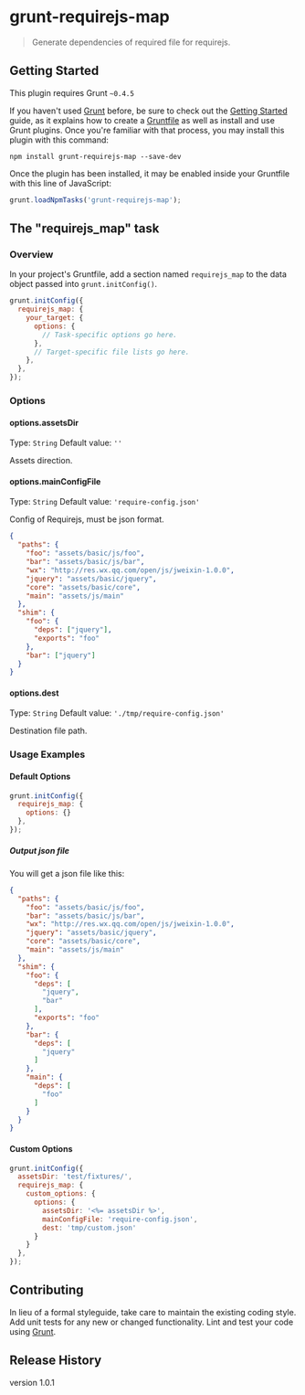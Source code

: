 # grunt-requirejs-map

> Generate dependencies of required file for requirejs.

## Getting Started
This plugin requires Grunt `~0.4.5`

If you haven't used [Grunt](http://gruntjs.com/) before, be sure to check out the [Getting Started](http://gruntjs.com/getting-started) guide, as it explains how to create a [Gruntfile](http://gruntjs.com/sample-gruntfile) as well as install and use Grunt plugins. Once you're familiar with that process, you may install this plugin with this command:

```shell
npm install grunt-requirejs-map --save-dev
```

Once the plugin has been installed, it may be enabled inside your Gruntfile with this line of JavaScript:

```js
grunt.loadNpmTasks('grunt-requirejs-map');
```

## The "requirejs_map" task

### Overview
In your project's Gruntfile, add a section named `requirejs_map` to the data object passed into `grunt.initConfig()`.

```js
grunt.initConfig({
  requirejs_map: {
    your_target: {
      options: {
        // Task-specific options go here.
      },
      // Target-specific file lists go here.
    },
  },
});
```

### Options

#### options.assetsDir
Type: `String`
Default value: `''`

Assets direction.

#### options.mainConfigFile
Type: `String`
Default value: `'require-config.json'`

Config of Requirejs, must be json format.
```json
{
  "paths": {
    "foo": "assets/basic/js/foo",
    "bar": "assets/basic/js/bar",
    "wx": "http://res.wx.qq.com/open/js/jweixin-1.0.0",
    "jquery": "assets/basic/jquery",
    "core": "assets/basic/core",
    "main": "assets/js/main"
  },
  "shim": {
    "foo": {
      "deps": ["jquery"],
      "exports": "foo"
    },
    "bar": ["jquery"]
  }
}
```

#### options.dest
Type: `String`
Default value: `'./tmp/require-config.json'`

Destination file path.

### Usage Examples

#### Default Options

```js
grunt.initConfig({
  requirejs_map: {
    options: {}
  },
});
```

##### Output json file

You will get a json file like this:
```json
{
  "paths": {
    "foo": "assets/basic/js/foo",
    "bar": "assets/basic/js/bar",
    "wx": "http://res.wx.qq.com/open/js/jweixin-1.0.0",
    "jquery": "assets/basic/jquery",
    "core": "assets/basic/core",
    "main": "assets/js/main"
  },
  "shim": {
    "foo": {
      "deps": [
        "jquery",
        "bar"
      ],
      "exports": "foo"
    },
    "bar": {
      "deps": [
        "jquery"
      ]
    },
    "main": {
      "deps": [
        "foo"
      ]
    }
  }
}
```

#### Custom Options

```js
grunt.initConfig({
  assetsDir: 'test/fixtures/',
  requirejs_map: {
    custom_options: {
      options: {
        assetsDir: '<%= assetsDir %>',
        mainConfigFile: 'require-config.json',
        dest: 'tmp/custom.json'
      }
    }
  },
});
```

## Contributing
In lieu of a formal styleguide, take care to maintain the existing coding style. Add unit tests for any new or changed functionality. Lint and test your code using [Grunt](http://gruntjs.com/).

## Release History
version 1.0.1
